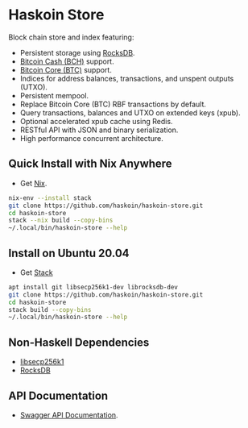 # Haskoin Store

Block chain store and index featuring:

- Persistent storage using [RocksDB](https://rocksdb.org/).
- [Bitcoin Cash (BCH)](https://www.bitcoincash.org/) support.
- [Bitcoin Core (BTC)](https://bitcoin.org/) support.
- Indices for address balances, transactions, and unspent outputs (UTXO).
- Persistent mempool.
- Replace Bitcoin Core (BTC) RBF transactions by default.
- Query transactions, balances and UTXO on extended keys (xpub).
- Optional accelerated xpub cache using Redis.
- RESTful API with JSON and binary serialization.
- High performance concurrent architecture.

## Quick Install with Nix Anywhere

* Get [Nix](https://nixos.org/nix/).

```sh
nix-env --install stack
git clone https://github.com/haskoin/haskoin-store.git
cd haskoin-store
stack --nix build --copy-bins
~/.local/bin/haskoin-store --help
```

## Install on Ubuntu 20.04

* Get [Stack](https://haskellstack.org/)

```sh
apt install git libsecp256k1-dev librocksdb-dev
git clone https://github.com/haskoin/haskoin-store.git
cd haskoin-store
stack build --copy-bins
~/.local/bin/haskoin-store --help
```

## Non-Haskell Dependencies

* [libsecp256k1](https://github.com/Bitcoin-ABC/secp256k1)
* [RocksDB](https://github.com/facebook/rocksdb/)

## API Documentation

* [Swagger API Documentation](https://api.haskoin.com/).
